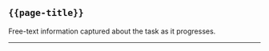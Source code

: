 ## <code>{{page-title}}</code>

Free-text information captured about the task as it progresses.

---
